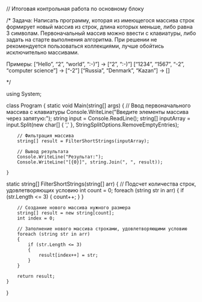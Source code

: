 // Итоговая контрольная работа по основному блоку

/* Задача: Написать программу, которая из имеющегося массива строк формирует новый массив из строк, длина которых меньше, 
либо равна 3 символам. Первоначальный массив можно ввести с клавиатуры, 
либо задать на старте выполнения алгоритма. При решении не рекомендуется пользоваться коллекциями, лучше обойтись исключительно массивами.

Примеры:
[“Hello”, “2”, “world”, “:-)”] → [“2”, “:-)”]
[“1234”, “1567”, “-2”, “computer science”] → [“-2”]
[“Russia”, “Denmark”, “Kazan”] → []

*/



using System;

class Program
{
    static void Main(string[] args)
    {
        // Ввод первоначального массива с клавиатуры
        Console.WriteLine("Введите элементы массива через запятую:");
        string input = Console.ReadLine();
        string[] inputArray = input.Split(new char[] { ',' }, StringSplitOptions.RemoveEmptyEntries);

        // Фильтрация массива
        string[] result = FilterShortStrings(inputArray);

        // Вывод результата
        Console.WriteLine("Результат:");
        Console.WriteLine("[{0}]", string.Join(", ", result));
           
    }
   
   static string[] FilterShortStrings(string[] arr)
    {
        // Подсчет количества строк, удовлетворяющих условию
        int count = 0;
        foreach (string str in arr)
        {
            if (str.Length <= 3)
            {
                count++;
            }
        }

        // Создание нового массива нужного размера
        string[] result = new string[count];
        int index = 0;

        // Заполнение нового массива строками, удовлетворяющими условию
        foreach (string str in arr)
        {
            if (str.Length <= 3)
            {
                result[index++] = str;
            }
        }

        return result;
    }




}

